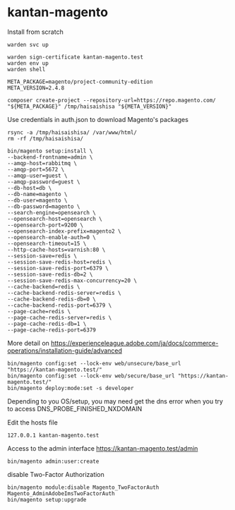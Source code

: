 # kantan-magento

Install from scratch

```
warden svc up
```

```
warden sign-certificate kantan-magento.test
warden env up
warden shell

META_PACKAGE=magento/project-community-edition 
META_VERSION=2.4.8

composer create-project --repository-url=https://repo.magento.com/ "${META_PACKAGE}" /tmp/haisaishisa "${META_VERSION}"
```
Use credentials in auth.json to download Magento's packages

```
rsync -a /tmp/haisaishisa/ /var/www/html/
rm -rf /tmp/haisaishisa/

bin/magento setup:install \
--backend-frontname=admin \
--amqp-host=rabbitmq \
--amqp-port=5672 \
--amqp-user=guest \
--amqp-password=guest \
--db-host=db \
--db-name=magento \
--db-user=magento \
--db-password=magento \
--search-engine=opensearch \
--opensearch-host=opensearch \
--opensearch-port=9200 \
--opensearch-index-prefix=magento2 \
--opensearch-enable-auth=0 \
--opensearch-timeout=15 \
--http-cache-hosts=varnish:80 \
--session-save=redis \
--session-save-redis-host=redis \
--session-save-redis-port=6379 \
--session-save-redis-db=2 \
--session-save-redis-max-concurrency=20 \
--cache-backend=redis \
--cache-backend-redis-server=redis \
--cache-backend-redis-db=0 \
--cache-backend-redis-port=6379 \
--page-cache=redis \
--page-cache-redis-server=redis \
--page-cache-redis-db=1 \
--page-cache-redis-port=6379
```

More detail on https://experienceleague.adobe.com/ja/docs/commerce-operations/installation-guide/advanced

```
bin/magento config:set --lock-env web/unsecure/base_url "https://kantan-magento.test/"
bin/magento config:set --lock-env web/secure/base_url "https://kantan-magento.test/"
bin/magento deploy:mode:set -s developer
```

Depending to you OS/setup, you may need get the dns error when you try to access
DNS_PROBE_FINISHED_NXDOMAIN

Edit the hosts file
```
127.0.0.1 kantan-magento.test
```

Access to the admin interface https://kantan-magento.test/admin
```
bin/magento admin:user:create
```

disable Two-Factor Authorization
```
bin/magento module:disable Magento_TwoFactorAuth Magento_AdminAdobeImsTwoFactorAuth
bin/magento setup:upgrade
```
